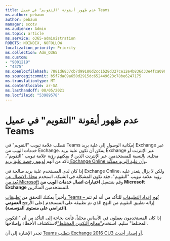 ```yaml
---
title: عدم ظهور أيقونة "التقويم" في عميل Teams
ms.author: pebaum
author: pebaum
manager: scotv
ms.audience: Admin
ms.topic: article
ms.service: o365-administration
ROBOTS: NOINDEX, NOFOLLOW
localization_priority: Priority
ms.collection: Adm_O365
ms.custom:
- "9001219"
- "4375"
ms.openlocfilehash: 7881d6837cb7d99180d2cc1b28d327ce12e4b836d33e4fca099569d4f72510fa
ms.sourcegitcommit: b5f7da89a650d2915dc652449623c78be6247175
ms.translationtype: MT
ms.contentlocale: ar-SA
ms.lasthandoff: 08/05/2021
ms.locfileid: "53989578"
---
```

# <a name="calendar-icon-not-showing-in-teams-client"></a>عدم ظهور أيقونة "التقويم" في عميل Teams

تتطلب علامة تبويب "التقويم" في Teams إمكانية الوصول إلى علبة بريد Exchange عبر خدمات الويب من Exchange. يمكن أن تكون علبة بريد Exchange عبر الإنترنت أو محلية. بالنسبة للمستخدمين عبر الإنترنت الذين لا يمكنهم رؤية علامة تبويب "التقويم"، تأكد من أنهم [لديهم رخصة علبة بريد Exchange Online وأن علبة البريد ممكّنة](https://docs.microsoft.com/exchange/recipients-in-exchange-online/create-user-mailboxes).

إذا كان لدى المستخدم علبة بريد صالحة في Exchange Online، ولكن لا يزال يتعذر عليه رؤية علامة تبويب "التقويم"، فقد تكون المشكلة في الشبكة. استخدم [محلل الاتصال عن بُعد من Microsoft](https://testconnectivity.microsoft.com/) وقم بتشغيل **اختبارات اتصال خدمات الويب من Microsoft Exchange** للمستخدمين المتأثرين.

وأخيراً يمكنك التحقق من [تطبيقات Teams – نُهج إعداد التطبيقات](https://admin.teams.microsoft.com/policies/app-setup) للتأكد من أنه لم تتم إزالة تطبيق التقويم من النهج الذي تم تطبيقه على المستخدم (على الأرجح **العمومي (افتراضي على مستوى المؤسسة)**.

إذا كان المستخدمون يعملون في الأساس محلياً، فأنت بحاجة إلى التأكد من أن "التكوين المختلط" سليم. استخدم["معالج التكوين المختلط"](https://docs.microsoft.com/exchange/hybrid-deployment/hybrid-agent)لاستكشاف الأخطاء وإصلاحها.

تجدر الإشارة إلى أن [Teams يتطلب Exchange 2016 CU3 أو إصدار أحدث](https://docs.microsoft.com/microsoftteams/exchange-teams-interact).
